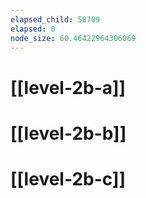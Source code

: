 ```yaml
---
elapsed_child: 58709
elapsed: 0
node_size: 60.46422964306069
---
```

# [[level-2b-a]]
# [[level-2b-b]]
# [[level-2b-c]]